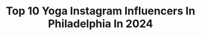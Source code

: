 ---
title: Top 10 Yoga Instagram Influencers In Philadelphia In 2024
description: >-
  Find top yoga Instagram influencers in Philadelphia in 2024. Most popular hashtags: #philadelphia #yoga #philly #fitness.
platform: Instagram
hits: 9
text_top: Discover the most popular Instagram accounts on inBeat.
text_bottom: Our search engine aggregates 9 Instagram influencers like this in Philadelphia, United States for you to connect with.
profiles:
  - username: "myteacherface"
    fullname: >-
      Dr. I (Teacher, Face Maker)
    bio: >-
      400k+ on Tiktok: @myteacherface English teacher for 31 years and counting!
    location: "United States"
    followers: 49122
    engagement: 947
    commentsToLikes: 0.038550
    id: ck9ha3usyb13g0j78sa2oiwtd
    verified: false
    hashtags: "#educators, #teachergram, #teachersofig, #teachercomedian"
  - username: "robbi.ross"
    fullname: >-
      ROBBI
    bio: >-
      La Vita é Bella 🥀 📍 PHILLY-NJ-NYC Inquires - DM or email ⬇️
    location: "United States"
    followers: 4810
    engagement: 830
    commentsToLikes: 0.068605
    id: ck5zq4sgitxsa0i14tgmvfab4
    verified: false
    hashtags: "#collegemodel, #freelancemodel, #jerseygirl, #publishedmodel"
  - username: "robin.mead.art"
    fullname: >-
      Robin Mead
    bio: >-
      I'm a Fun Loving High Spirited Artist who uses every color to create Bold Vibrant pieces that bring Joy and Delight
    location: "United States"
    followers: 22035
    engagement: 121
    commentsToLikes: 0.082771
    id: ck13bbmj6unaf0i191ew0y6rg
    verified: false
    hashtags: "#handmade, #birdart, #abstractexpressionism, #instaart"
  - username: "ira.bagheera"
    fullname: >-
      Ira.bagheera
    bio: >-
      🧘🏼‍♀️Yoga Teacher @sandandsteelfitness 🌸 🌱 ᴠᴇɢᴀɴ Fᴏʀ ᴛʜᴇ ᴀɴɪᴍᴀʟs🐣 ✈️ ɪ ᴛʀᴀᴠᴇʟ Fᴏʀ Fᴏᴏᴅ 🥗 📍 ɴᴏʀᴛʜᴇʀɴ ᴠɪʀɢɪɴɪᴀ 🇺🇸 ♓️ 100% ᴘɪsᴄᴇs 🐠
    location: "United States"
    followers: 2214
    engagement: 674
    commentsToLikes: 0.074995
    id: ck8t2y3hw15470j78gmzq7pob
    verified: false
    hashtags: "#goodvibesonly, #devilsbathtub, #ciragreen, #friendshipgoals"
  - username: "rosegoldamy"
    fullname: >-
      Amy Connolly
    bio: >-
      Boy Mom👦🏻👦🏻🐾⁣ & Wife ♥️ colorful style & a little sparkle✨ 📍 Delco, PA Real life in stories 🎥 links👇💕
    location: "United States"
    followers: 10855
    engagement: 515
    commentsToLikes: 0.117140
    id: ck8td36ft1o7o0j78zk0jnzoa
    verified: false
    hashtags: "#liketkit, #bloomchicfashion, #kungfutea, #memecut"
  - username: "shack_fit"
    fullname: >-
      John Shackleton, MS, CSCS
    bio: >-
      Sports Performance • NFL, NBA, NCAA Let’s Work! 🔨 San Diego CA 📍 Training & Nutrition Platform👇
    location: "United States"
    followers: 53867
    engagement: 105
    commentsToLikes: 0.064670
    id: ckmw1cret6dwf0j23qmo7a5g7
    verified: false
    hashtags: "#performancetraining, #asrv, #sandiego, #philly"
  - username: "kateharley"
    fullname: >-
      kate harley
    bio: >-
      miami 🌴 & margate, nj 🌊 & pa 🍂 lifestyle, fashion, fitness, and all things miami
    location: "United States"
    followers: 18552
    engagement: 70
    commentsToLikes: 0.023374
    id: ck5hnqxkfo8nc0i113d640kv4
    verified: false
    hashtags: "#egypt, #miamibeach, #miamicontentcreator, #fall"
  - username: "moniled"
    fullname: >-
      
    bio: >-
      🇧🇬 bulgaria born 🇺🇸 usa raised ⚖️ attorney 🌴 miami
    location: "United States"
    followers: 6001
    engagement: 779
    commentsToLikes: 0.043871
    id: ck9we50k4imi00j78scu2emxe
    verified: false
    hashtags: "#rottie, #rottiepup, #puppyeyes, #backtoreality"
  - username: "jonleightontattoo"
    fullname: >-
      Jon Leighton
    bio: >-
      Artist/Owner:@fallencrowtattoo Murrieta,Ca @fusionink_pro @secondskintac @tatsoul @electrumsupply Appointments: Jonleightontattoo@gmail.com/ Merch ⬇️
    location: "United States"
    followers: 75474
    engagement: 298
    commentsToLikes: 0.015601
    id: ck0vzkw6k9lqk0i19m1eu5i4l
    verified: false
    hashtags: "#tattoosnob, #tatsoul, #criticalpowersupply, #tattoodo"
  - username: "yoga"
    fullname: >-
      Yoga
    bio: >-
      #1 Global #Yoga Community 🙏 Tag @Yoga for a chance to be featured. Photos and videos belong to their owners
    location: "United States"
    followers: 2203968
    engagement: 60
    commentsToLikes: 0.007524
    id: ck0tvu6omcsz20i19guq45v3p
    verified: true
    hashtags: ""
---